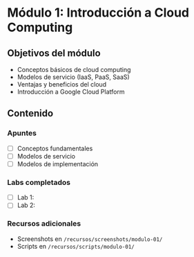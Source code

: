 #  Módulo 1: Introducción a Cloud Computing

## Objetivos del módulo
- Conceptos básicos de cloud computing
- Modelos de servicio (IaaS, PaaS, SaaS)
- Ventajas y beneficios del cloud
- Introducción a Google Cloud Platform

## Contenido

### Apuntes
- [ ] Conceptos fundamentales
- [ ] Modelos de servicio
- [ ] Modelos de implementación

### Labs completados
- [ ] Lab 1: 
- [ ] Lab 2: 

### Recursos adicionales
- Screenshots en `/recursos/screenshots/modulo-01/`
- Scripts en `/recursos/scripts/modulo-01/`
